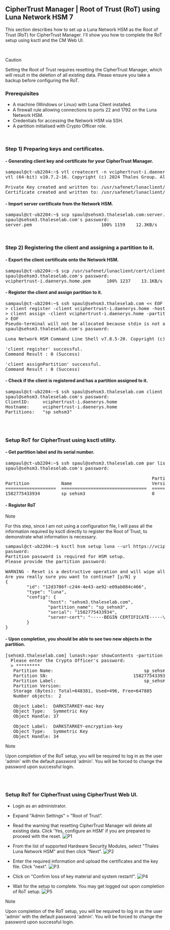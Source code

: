 ## CipherTrust Manager | Root of Trust (RoT) using Luna Network HSM 7

This section describes how to set up a Luna Network HSM as the Root of Trust (RoT) for CipherTrust Manager. I'll show you how to complete the RoT setup using ksctl and the CM Web UI.

<br>

> [!CAUTION]
> Setting the Root of Trust requires resetting the CipherTrust Manager, which will result in the deletion of all existing data.
> Please ensure you take a backup before configuring the RoT.



### Prerequisites
+ A machine (Windows or Linux) with Luna Client installed.
+ A firewall rule allowing connections to ports 22 and 1792 on the Luna Network HSM.
+ Credentials for accessing the Network HSM via SSH.
+ A partition initialised with Crypto Officer role.

<br>

### Step 1) Preparing keys and certificates.

#### - Generating client key and certificate for your CipherTrust Manager.
<pre>
sampaul@ct-ub2204:~$ vtl createcert -n vciphertrust-i.daenerys.home -c CA -s BC -o Thales -u Sales Engineering -l Vancouver
vtl (64-bit) v10.7.2-16. Copyright (c) 2024 Thales Group. All rights reserved.

Private Key created and written to: /usr/safenet/lunaclient/cert/client/vciphertrust-i.daenerys.homeKey.pem
Certificate created and written to: /usr/safenet/lunaclient/cert/client/vciphertrust-i.daenerys.home.pem
</pre>

#### - Import server certificate from the Network HSM.
<pre>
sampaul@ct-ub2204:~$ scp spaul@sehsm3.thaleselab.com:server.pem sehsm3.pem
spaul@sehsm3.thaleselab.com's password:
server.pem                          100% 1159    12.3KB/s   00:00
</pre>

<br>

### Step 2) Registering the client and assigning a partition to it.

#### - Export the client certificate onto the Network HSM.
<pre>
sampaul@ct-ub2204:~$ scp /usr/safenet/lunaclient/cert/client/vciphertrust-i.daenerys.home.pem spaul@sehsm3.thaleselab.com:
spaul@sehsm3.thaleselab.com's password:
vciphertrust-i.daenerys.home.pem      100% 1237    13.1KB/s   00:00
</pre>

#### - Register the client and assign partition to it.
<pre>
sampaul@ct-ub2204:~$ ssh spaul@sehsm3.thaleselab.com << EOF
> client register -client vciphertrust-i.daenerys.home -hostname vciphertrust-i.daenerys.home
> client assign -client vciphertrust-i.daenerys.home -partition sp_sehsm3
> EOF
Pseudo-terminal will not be allocated because stdin is not a terminal.
spaul@sehsm3.thaleselab.com's password:

Luna Network HSM Command Line Shell v7.8.5-20. Copyright (c) 2024 Thales Group. All rights reserved.

'client register' successful.
Command Result : 0 (Success)

'client assignPartition' successful.
Command Result : 0 (Success)
</pre>

#### - Check if the client is registered and has a partition assigned to it.
<pre>
sampaul@ct-ub2204:~$ ssh spaul@sehsm3.thaleselab.com client show -c vciphertrust-i.daenerys.home
spaul@sehsm3.thaleselab.com's password:
ClientID:     vciphertrust-i.daenerys.home
Hostname:     vciphertrust-i.daenerys.home
Partitions:   "sp_sehsm3"
</pre>

<BR><BR>

### Setup RoT for CipherTrust using ksctl utility.

#### - Get partition label and its serial number.
<pre>
sampaul@ct-ub2204:~$ ssh spaul@sehsm3.thaleselab.com par list
spaul@sehsm3.thaleselab.com's password:
                                                                              Storage (bytes)
                                                       Partition    ----------------------------------
Partition            Name                              Version      Objects  Total     Used     Free
===================  ================================  ===========  =======  =======  =======  =======
1582775433934        sp_sehsm3                         0                  0   648381        0   648381
</pre>

#### - Register RoT
> [!NOTE]  
> For this step, since I am not using a configuration file, I will pass all the information required by ksctl directly to register the Root of Trust, to demonstrate what information is necessary.

<pre>
sampaul@ct-ub2204:~$ ksctl hsm setup luna --url https://vciphertrust-i.daenerys.home --user sampaul --nosslverify --hsm-host sehsm3.thaleselab.com --partition-name sp_sehsm3 --serial 1582775433934 --server-cert-file sehsm3.pem --partition-name sp_sehsm3 --serial 1582775433934 --client-cert-file /usr/safenet/lunaclient/cert/client/vciphertrust-i.daenerys.home.pem --client-cert-key-file /usr/safenet/lunaclient/cert/client/vciphertrust-i.daenerys.homeKey.pem --reset
password:
Partition password is required for HSM setup.
Please provide the partition password:

WARNING - Reset is a destructive operation and will wipe all data in the CipherTrust Manager!
Are you really sure you want to continue? [y/N] y
{
        "id": "12d3786f-c244-4e43-ae92-e09ab084c466",
        "type": "luna",
        "config": {
                "host": "sehsm3.thaleselab.com",
                "partition_name": "sp_sehsm3",
                "serial": "1582775433934",
                "server-cert": "-----BEGIN CERTIFICATE-----\nMIIDKzCCAhOgAwIBAgIBADANBgkqhkiG9w0BAQsFADBZMQswCQYDVQQGEwJDQTEQ\nMA4GA1UECAwHT250YXJpbzEPMA0GA1UEBwwGT3R0YXdhMRYwFAYDVQQKDA1DaHJ5\nc2FsaXMtSVRTMQ8wDQYDVQQDDAY2Nzk3OTcwHhcNMjQwOTA1MTI1NzE0WhcNMzQw\nOTA3MTI1NzE0WjBZMQswCQYDVQQGEwJDQTEQMA4GA1UECAwHT250YXJpbzEPMA0G\nA1UEBwwGT3R0YXdhMRYwFAYDVQQKDA1DaHJ5c2FsaXMtSVRTMQ8wDQYDVQQDDAY2\nNzk3OTcwggEiMA0GCSqGSIb3DQEBAQUAA4IBDwAwggEKAoIBAQDLglQghGGHz1lD\nyu5MDxPYet94QNfmld9lqEFXTkI/chy8S+G8vSxsY8WgIQTeXsN8LNkY/A8gIulc\nTMTnlA0MwSTBMJz5JfNdQ8LaqdGW5BQirCF3F3l5R4w9/tBqiZsQ8htgK3R2v2vb\n701GUKn5AoW2Kqgqt3LQAj+bTn29BvIPFHtXQ0h0Ka9ilhDvI/AgfpJI2LVQTlXL\nxx2reWYbOB2/zNceWo2Fb1uxLvrth6DnFJfFRJIgRXQofRhgJcoTNVJOMmWrl4OZ\nNRT4kKNjumcka4Cv/pBPTXR/RNuKFnhY9+uxmi4aY+vsRhbgXPXj9iKqzJqE8Png\n9Do+/bbbAgMBAAEwDQYJKoZIhvcNAQELBQADggEBABXJNi4HFGAmFLLpfz/gzqfb\nbBlQFUvrfzM+WS0K2Cke1ZZGWnsXN6xJcxOijW9wG9wF0FkqW87hLcheGEX7JY6B\nOjjxSgPzupFt8KI9JtrSz1feqK3bwxAUZ7RNdgf18KK3mxhZ8WZGbNxag1FGDXZF\nXHEpMgE1q1A6RvVQh+4eP6EZ5pQ+TecZZlSWSrR3OP3kb2zPoLTMWBHk8MoAotR2\n79uE2mVBSwecoXrOs+o9G/Nb3LVX8l0R8oWvdHfNmh/ZfNsrvT/0z8aIXihEwg2d\ntaDV6nNVO4v4JekVOcf2CvAQxCsj2xnftsliTnA0M2wXNp9E2U+5qu48ibcS1pA=\n-----END CERTIFICATE-----\n"
        }
}
</pre>

#### - Upon completion, you should be able to see two new objects in the partition.
<pre>
[sehsm3.thaleselab.com] lunash:>par showContents -partition sp_sehsm3
  Please enter the Crypto Officer's password:
  > *********
   Partition Name:                                  sp_sehsm3
   Partition SN:                                1582775433934
   Partition Label:                                 sp_sehsm3
   Partition Version:                                       0
   Storage (Bytes): Total=648381, Used=496, Free=647885
   Number objects:  2

   Object Label:  DARKSTARKEY-mac-key
   Object Type:   Symmetric Key
   Object Handle: 37

   Object Label:  DARKSTARKEY-encryption-key
   Object Type:   Symmetric Key
   Object Handle: 34
</pre>

> [!NOTE]  
> Upon completion of the RoT setup, you will be required to log in as the user 'admin' with the default password 'admin'. You will be forced to change the password upon successful login.

<br><br>

### Setup RoT for CipherTrust using CipherTrust Web UI.
+ Login as an administrator.
+ Expand "Admin Settings" > "Root of Trust".
+ Read the warning that resetting CipherTrust Manager will delete all existing data. Click 'Yes, configure an HSM' if you are prepared to proceed with the reset.
![P1](https://github.com/user-attachments/assets/c1b55987-9233-4be0-b040-320164dda014)

+ From the list of supported Hardware Security Modules, select "Thales Luna Network HSM" and then click "Next".
![P2](https://github.com/user-attachments/assets/2988d7cc-19d8-48b2-bd55-24c8009b237d)

+ Enter the required information and upload the certificates and the key file. Click "next".
![P3](https://github.com/user-attachments/assets/1549bb39-f447-40bb-a1a8-584a53ef76b5)

+ Click on "Confirm loss of key material and system restart!".
![P4](https://github.com/user-attachments/assets/e0e73e8a-1e5c-4df6-92bb-e4f9c7013179)

+ Wait for the setup to complete. You may get logged out upon completion of RoT setup.
![P5](https://github.com/user-attachments/assets/f4aa20c9-aae8-4153-b210-47ddb69ae8b2)

> [!NOTE]  
> Upon completion of the RoT setup, you will be required to log in as the user 'admin' with the default password 'admin'. You will be forced to change the password upon successful login.
